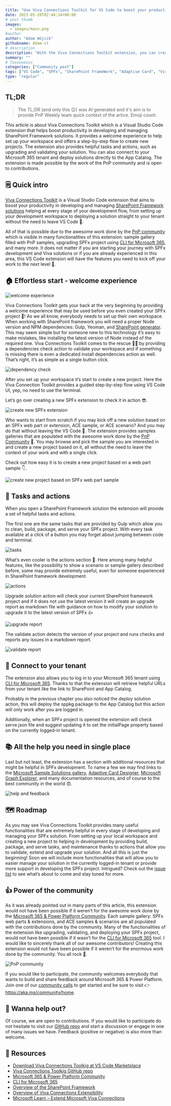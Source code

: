 ```yaml
---
title: "Use Viva Connections Toolkit for VS Code to boost your productivity with SharePoint Framework projects"
date: 2023-05-20T02:44:24+06:00
# post thumb
images:
  - images/main.png
#author
author: "Adam Wójcik"
githubname: Adam-it
# description
description: "With the Viva Connections Toolkit extension, you can create and manage your Viva Connections solutions on your tenant. All actions you need to perform during the development flow are at your fingertips. Extensions also works with any SharePoint Framework. This toolkit is provided by the PnP community."
summary: ""
# Taxonomies
categories: ["Community post"]
tags: ["VS Code", "SPFx", "SharePoint FrameWork", "Adaptive Card", "Viva"]
type: "regular" 
---
```


## TL;DR

>The TL;DR (and only this 😉) was AI generated and it's aim is to provide PnP Weekly team quick context of the artice.
>Emoji count: 

This article is about Viva Connections Toolkit which is a Visual Studio Code extension that helps boost productivity in developing and managing SharePoint Framework solutions. It provides a welcome experience to help set up your workspace and offers a step-by-step flow to create new projects. The extension also provides helpful tasks and actions, such as upgrading and validating your solution. You can also connect to your Microsoft 365 tenant and deploy solutions directly to the App Catalog. The extension is made possible by the work of the PnP community and is open to contributions.

## 🗒️ Quick intro

[Viva Connections Toolkit](https://marketplace.visualstudio.com/items?itemName=m365pnp.viva-connections-toolkit) is a Visual Studio Code extension that aims to boost your productivity in developing and managing [SharePoint Framework solutions](https://learn.microsoft.com/en-us/sharepoint/dev/spfx/sharepoint-framework-overview?WT.mc_id=m365-15744-cxa) helping at every stage of your development flow, from setting up your development workspace to deploying a solution straight to your tenant without the need to leave VS Code 🚀.

All of that is possible due to the awesome work done by the [PnP community](https://pnp.github.io/) which is visible in many functionalities of this extension: sample gallery filled with PnP samples, upgrading SPFx project using [CLI for Microsoft 365](https://pnp.github.io/cli-microsoft365/), and many more. It does not matter if you are starting your journey with SPFx development and Viva solutions or if you are already experienced in this area, this VS Code extension will have the features you need to kick off your work to the next level 💪.

## 🏠 Effortless start - welcome experience

![welcome experience](images/welcome-experience.png)

Viva Connections Toolkit gets your back at the very beginning by providing a welcome experience that may be used before you even created your SPFx project 🤯! As we all know, everybody needs to set up their own workspace. When working with SharePoint framework you will need a proper Node version and NPM dependencies: Gulp, Yeoman, and [SharePoint generator](https://learn.microsoft.com/en-us/sharepoint/dev/spfx/yeoman-generator-for-spfx-intro). This may seem simple but for someone new to this technology it’s easy to make mistakes, like installing the latest version of Node instead of the required one. Viva Connections Toolkit comes to the rescue 🦸‍♂️ by providing a dependencies check action to validate your workspace and if something is missing there is even a dedicated install dependencies action as well. That’s right, it’s as simple as a single button click.

![dependency check](images/dependency-check.png)

After you set up your workspace it’s start to create a new project. Here the Viva Connection Toolkit provides a guided step-by-step flow using VS Code UI, yep, no need to use the terminal.

Let’s go over creating a new SPFx extension to check it in action 😎.

![create new SPFx extension](images/create-a-new-project.gif)

Who wants to start from scratch if you may kick off a new solution based on an SPFx web part or extension, ACE sample, or ACE scenario? And you may do that without leaving the VS Code 🚀. The extension provides samples galleries that are populated with the awesome work done by the [PnP Community](https://pnp.github.io/) 🤩. You may browse and pick the sample you are interested in and create a new project based on it, all without the need to leave the context of your work and with a single click.

Check out how easy it is to create a new project based on a web part sample 👇.

![create new project based on SPFx web part sample](images/create-base-on-spfx-webpart.gif)

## 🦾 Tasks and actions

When you open a SharePoint Framework solution the extension will provide a set of helpful tasks and actions.

The first one are the same tasks that are provided by Gulp which allow you to clean, build, package, and serve your SPFx project. With every task available at a click of a button you may forget about jumping between code and terminal.

![tasks](images/tasks.png)

What’s even cooler is the actions section 🤩. Here among many helpful features, like the possibility to show a scenario or sample gallery described before, some may provide extremely useful, even for someone experienced in SharePoint framework development.

![actions](images/actions.png)

Upgrade solution action will check your current SharePoint framework project and if it does not use the latest version it will create an upgrade report as markdown file with guidance on how to modify your solution to upgrade it to the latest version of SPFx 👍

![upgrade report](images/upgrade-report.png)

The validate action detects the version of your project and runs checks and reports any issues in a markdown report.

![validate report](images/validate-report.png)

## 🔌 Connect to your tenant

The extension also allows you to log in to your Microsoft 365 tenant using [CLI for Microsoft 365](https://pnp.github.io/cli-microsoft365/). Thanks to that the extension will retrieve helpful URLs from your tenant like the link to SharePoint and App Catalog.

Probably in the previous chapter you also noticed the deploy solution action, this will deploy the sppkg package to the App Catalog but this action will only work after you are logged in.

Additionally, when an SPFx project is opened the extension will check serve.json file and suggest updating it to set the initialPage property based on the currently logged-in tenant.

## 📚 All the help you need in single place

Last but not least, the extension has a section with additional resources that might be helpful in SPFx development. To name a few we may find links to the [Microsoft Sample Solutions gallery](https://adoption.microsoft.com/en-us/sample-solution-gallery/?sortby=creationDateTime-true&keyword=&product=Viva&action=ajax_plugin_call_sample_solution_gallery), [Adaptive Card Designer](https://adaptivecards.io/designer/), [Microsoft Graph Explorer](https://developer.microsoft.com/en-us/graph/graph-explorer), and many documentation resources, and of course to the best community in the world 😍.

![help and feedback](images/help-and-feedback.png)

## 🗺️ Roadmap

As you may see Viva Connections Toolkit provides many useful functionalities that are extremely helpful in every stage of developing and managing your SPFx solution. From setting up your local workspace and creating a new project to helping in development by providing build, package, and serve tasks, and maintenance thanks to actions that allow you to validate, extend and upgrade your solution. And all this is just the beginning! Soon we will include more functionalities that will allow you to easier manage your solution in the currently logged-in tenant or provide more support in developing the SPFx project. Intrigued? Check out the [issue list](https://github.com/pnp/vscode-viva/issues) to see what’s about to come and stay tuned for more.

## 👍 Power of the community

As it was already pointed out in many parts of this article, this extension would not have been possible if it weren’t for the awesome work done by the [Microsoft 365 & Power Platform Community](https://pnp.github.io/). Each sample gallery: SPFx web parts & extensions, and ACE samples & scenarios are all populated with the contributions done by the community. Many of the functionalities of the extension like upgrading, validating, and deploying your SPFx project, would not have been possible if it wasn’t for the [CLI for Microsoft 365](https://pnp.github.io/cli-microsoft365/) tool. I would like to sincerely thank all of our awesome contributors! Creating this extension would not have been possible if it weren’t for the enormous work done by the community. You all rock 🤩.

![PnP community](images/parker-pnp.png)

If you would like to participate, the community welcomes everybody that wants to build and share feedback around Microsoft 365 & Power Platform. Join one of our [community calls](https://pnp.github.io/#community) to get started and be sure to visit 👉 https://aka.ms/community/home.

## 🙋 Wanna help out?

Of course, we are open to contributions. If you would like to participate do not hesitate to visit our [GitHub repo](https://github.com/pnp/vscode-viva) and start a discussion or engage in one of many issues we have. Feedback (positive or negative) is also more than welcome.

## 🔗 Resources

- [Download Viva Connections Toolkig at VS Code Marketplace](https://marketplace.visualstudio.com/items?itemName=m365pnp.viva-connections-toolkit)
- [Viva Connections Toolkig GitHub repo](https://github.com/pnp/vscode-viva)
- [Microsoft 365 & Power Platform Community](https://pnp.github.io/#home)
- [CLI for Microsoft 365](https://pnp.github.io/cli-microsoft365/)
- [Overview of the SharePoint Framework](https://learn.microsoft.com/en-us/sharepoint/dev/spfx/sharepoint-framework-overview?WT.mc_id=m365-15744-cxa)
- [Overview of Viva Connections Extensibility](https://learn.microsoft.com/en-us/sharepoint/dev/spfx/viva/overview-viva-connections?WT.mc_id=m365-47395-cxa)
- [Microsoft Learn – Extend Microsoft Viva Connections](https://learn.microsoft.com/en-us/training/paths/m365-extend-viva-connections/?WT.mc_id=m365-47395-cxa)